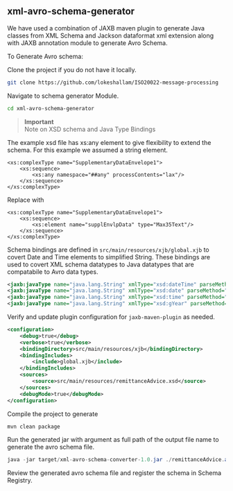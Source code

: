 ## xml-avro-schema-generator


We have used a combination of JAXB maven plugin to generate Java classes from XML Schema and Jackson dataformat xml extension along with JAXB annotation module to generate Avro Schema. 



To Generate Avro schema:


Clone the project if you do not have it locally.

```sh
git clone https://github.com/lokeshallam/ISO20022-message-processing
```

Navigate to schema generator Module.


```sh
cd xml-avro-schema-generator

```



> **Important**  
> Note on XSD schema and Java Type Bindings

The example xsd file has xs:any element to give flexibility to extend the schema. For this example we assumed a string element. 


    <xs:complexType name="SupplementaryDataEnvelope1">
        <xs:sequence>
            <xs:any namespace="##any" processContents="lax"/>
        </xs:sequence>
    </xs:complexType>

Replace with

    <xs:complexType name="SupplementaryDataEnvelope1">
        <xs:sequence>
            <xs:element name="supplEnvlpData" type="Max35Text"/>
        </xs:sequence>
    </xs:complexType>



Schema bindings are defined in `src/main/resources/xjb/global.xjb` to covert Date and Time elements to simplified String.
These bindings are used to covert XML schema datatypes to Java datatypes that are compatabile to Avro data types.

```xml
<jaxb:javaType name="java.lang.String" xmlType="xsd:dateTime" parseMethod="jakarta.xml.bind.DatatypeConverter.parseString" printMethod="jakarta.xml.bind.DatatypeConverter.printString" />
<jaxb:javaType name="java.lang.String" xmlType="xsd:date" parseMethod="jakarta.xml.bind.DatatypeConverter.parseString" printMethod="jakarta.xml.bind.DatatypeConverter.printString" />
<jaxb:javaType name="java.lang.String" xmlType="xsd:time" parseMethod="jakarta.xml.bind.DatatypeConverter.parseString" printMethod="jakarta.xml.bind.DatatypeConverter.printString" />            
<jaxb:javaType name="java.lang.String" xmlType="xsd:gYear" parseMethod="jakarta.xml.bind.DatatypeConverter.parseString" printMethod="jakarta.xml.bind.DatatypeConverter.printString" />     
```





Verify and update plugin configuration for `jaxb-maven-plugin` as needed.

```xml
<configuration>
    <debug>true</debug>
    <verbose>true</verbose>
    <bindingDirectory>src/main/resources/xjb</bindingDirectory>
    <bindingIncludes>
        <include>global.xjb</include>
    </bindingIncludes>  
    <sources>
        <source>src/main/resources/remittanceAdvice.xsd</source> 
    </sources>
    <debugMode>true</debugMode>
</configuration>
```

Compile the project to generate 
```sh
mvn clean package
```

Run the generated jar with argument as full path of the output file name to generate the avro schema file.

```java
java -jar target/xml-avro-schema-converter-1.0.jar ./remittanceAdvice.avsc
```

Review the generated avro schema file and register the schema in Schema Registry.


